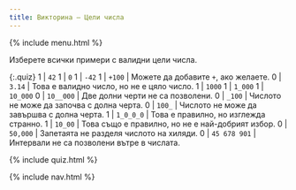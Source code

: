 ```yaml
---
title: Викторина — Цели числа
---
```


{% include menu.html %}

Изберете всички примери с валидни цели числа.

{:.quiz}
1 | `42`
1 | `0`
1 | `-42`
1 | `+100` | Можете да добавите `+`, ако желаете.
0 | `3.14` | Това е валидно число, но не е цяло число.
1 | `1000`
1 | `1_000`
1 | `10_000`
0 | `10__000` | Две долни черти не са позволени.
0 | `_100` | Числото не може да започва с долна черта.
0 | `100_` | Числото не може да завършва с долна черта.
1 | `1_0_0_0` | Това е правилно, но изглежда странно.
1 | `10_00` | Това също е правилно, но не е най-добрият избор.
0 | `50,000` | Запетаята не разделя числото на хиляди.
0 | `45 678 901` | Интервали не са позволени вътре в числата.

{% include quiz.html %}

{% include nav.html %}